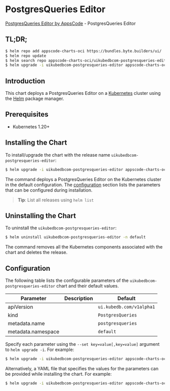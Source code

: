 # PostgresQueries Editor

[PostgresQueries Editor by AppsCode](https://appscode.com) - PostgresQueries Editor

## TL;DR;

```bash
$ helm repo add appscode-charts-oci https://bundles.byte.builders/ui/
$ helm repo update
$ helm search repo appscode-charts-oci/uikubedbcom-postgresqueries-editor --version=v0.8.0
$ helm upgrade -i uikubedbcom-postgresqueries-editor appscode-charts-oci/uikubedbcom-postgresqueries-editor -n default --create-namespace --version=v0.8.0
```

## Introduction

This chart deploys a PostgresQueries Editor on a [Kubernetes](http://kubernetes.io) cluster using the [Helm](https://helm.sh) package manager.

## Prerequisites

- Kubernetes 1.20+

## Installing the Chart

To install/upgrade the chart with the release name `uikubedbcom-postgresqueries-editor`:

```bash
$ helm upgrade -i uikubedbcom-postgresqueries-editor appscode-charts-oci/uikubedbcom-postgresqueries-editor -n default --create-namespace --version=v0.8.0
```

The command deploys a PostgresQueries Editor on the Kubernetes cluster in the default configuration. The [configuration](#configuration) section lists the parameters that can be configured during installation.

> **Tip**: List all releases using `helm list`

## Uninstalling the Chart

To uninstall the `uikubedbcom-postgresqueries-editor`:

```bash
$ helm uninstall uikubedbcom-postgresqueries-editor -n default
```

The command removes all the Kubernetes components associated with the chart and deletes the release.

## Configuration

The following table lists the configurable parameters of the `uikubedbcom-postgresqueries-editor` chart and their default values.

|     Parameter      | Description |               Default               |
|--------------------|-------------|-------------------------------------|
| apiVersion         |             | <code>ui.kubedb.com/v1alpha1</code> |
| kind               |             | <code>PostgresQueries</code>        |
| metadata.name      |             | <code>postgresqueries</code>        |
| metadata.namespace |             | <code>default</code>                |


Specify each parameter using the `--set key=value[,key=value]` argument to `helm upgrade -i`. For example:

```bash
$ helm upgrade -i uikubedbcom-postgresqueries-editor appscode-charts-oci/uikubedbcom-postgresqueries-editor -n default --create-namespace --version=v0.8.0 --set apiVersion=ui.kubedb.com/v1alpha1
```

Alternatively, a YAML file that specifies the values for the parameters can be provided while
installing the chart. For example:

```bash
$ helm upgrade -i uikubedbcom-postgresqueries-editor appscode-charts-oci/uikubedbcom-postgresqueries-editor -n default --create-namespace --version=v0.8.0 --values values.yaml
```
